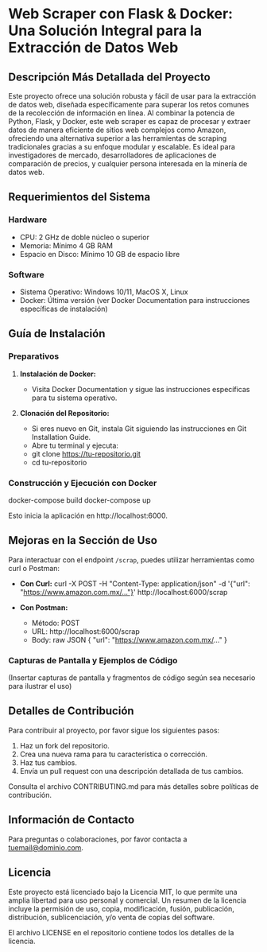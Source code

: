 # Web Scraper con Flask & Docker: Una Solución Integral para la Extracción de Datos Web

## Descripción Más Detallada del Proyecto

Este proyecto ofrece una solución robusta y fácil de usar para la extracción de datos web, diseñada específicamente para superar los retos comunes de la recolección de información en línea. Al combinar la potencia de Python, Flask, y Docker, este web scraper es capaz de procesar y extraer datos de manera eficiente de sitios web complejos como Amazon, ofreciendo una alternativa superior a las herramientas de scraping tradicionales gracias a su enfoque modular y escalable. Es ideal para investigadores de mercado, desarrolladores de aplicaciones de comparación de precios, y cualquier persona interesada en la minería de datos web.

## Requerimientos del Sistema

### Hardware

- CPU: 2 GHz de doble núcleo o superior
- Memoria: Mínimo 4 GB RAM
- Espacio en Disco: Mínimo 10 GB de espacio libre

### Software

- Sistema Operativo: Windows 10/11, MacOS X, Linux
- Docker: Última versión (ver Docker Documentation para instrucciones específicas de instalación)

## Guía de Instalación

### Preparativos

1. **Instalación de Docker:**
   - Visita Docker Documentation y sigue las instrucciones específicas para tu sistema operativo.

2. **Clonación del Repositorio:**
   - Si eres nuevo en Git, instala Git siguiendo las instrucciones en Git Installation Guide.
   - Abre tu terminal y ejecuta:
   - git clone https://tu-repositorio.git
   - cd tu-repositorio

### Construcción y Ejecución con Docker

docker-compose build
docker-compose up

Esto inicia la aplicación en http://localhost:6000.

## Mejoras en la Sección de Uso

Para interactuar con el endpoint `/scrap`, puedes utilizar herramientas como curl o Postman:

- **Con Curl:**
  curl -X POST -H "Content-Type: application/json" -d '{"url": "https://www.amazon.com.mx/..."}' http://localhost:6000/scrap

- **Con Postman:**
  - Método: POST
  - URL: http://localhost:6000/scrap
  - Body: raw JSON
    {
      "url": "https://www.amazon.com.mx/..."
    }

### Capturas de Pantalla y Ejemplos de Código

(Insertar capturas de pantalla y fragmentos de código según sea necesario para ilustrar el uso)

## Detalles de Contribución

Para contribuir al proyecto, por favor sigue los siguientes pasos:

1. Haz un fork del repositorio.
2. Crea una nueva rama para tu característica o corrección.
3. Haz tus cambios.
4. Envía un pull request con una descripción detallada de tus cambios.

Consulta el archivo CONTRIBUTING.md para más detalles sobre políticas de contribución.

## Información de Contacto

Para preguntas o colaboraciones, por favor contacta a tuemail@dominio.com.

## Licencia

Este proyecto está licenciado bajo la Licencia MIT, lo que permite una amplia libertad para uso personal y comercial. Un resumen de la licencia incluye la permisión de uso, copia, modificación, fusión, publicación, distribución, sublicenciación, y/o venta de copias del software.

El archivo LICENSE en el repositorio contiene todos los detalles de la licencia.
